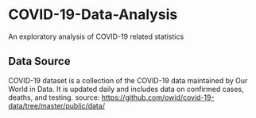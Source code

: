 # COVID-19-Data-Analysis
An exploratory analysis of COVID-19 related statistics

## Data Source
COVID-19 dataset is a collection of the COVID-19 data maintained by Our World in Data. 
It is updated daily and includes data on confirmed cases, deaths, and testing.
source: https://github.com/owid/covid-19-data/tree/master/public/data/


